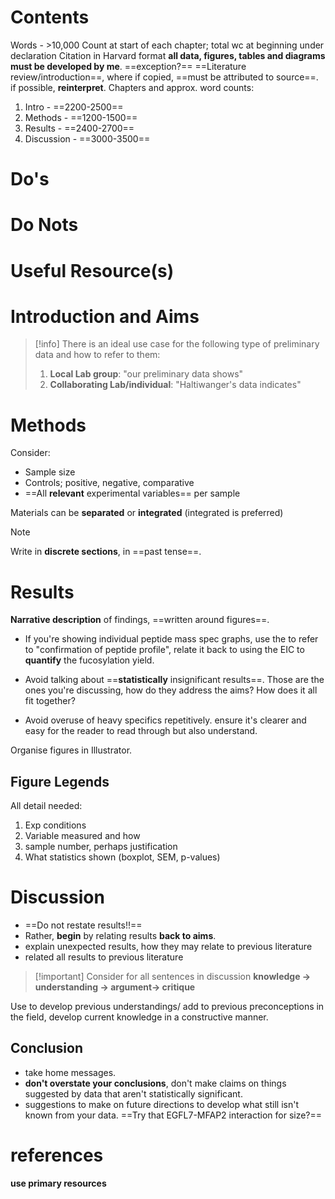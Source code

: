 # Contents

Words - >10,000
Count at start of each chapter; total wc at beginning under declaration
Citation in Harvard format
**all data, figures, tables and diagrams must be developed by me**. ==exception?== ==Literature review/introduction==, where if copied, ==must be attributed to source==. if possible, **reinterpret**.
Chapters and approx. word counts:
1. Intro - ==2200-2500==
2. Methods - ==1200-1500==
3. Results - ==2400-2700==
4. Discussion - ==3000-3500==

# Do's

# Do Nots

# Useful Resource(s)

# Introduction and Aims


> [!info] There is an ideal use case for the following type of preliminary data and how to refer to them:
> 1. **Local Lab group**: "our preliminary data shows"
> 2. **Collaborating Lab/individual**: "Haltiwanger's data indicates"

# Methods
Consider:
- Sample size
- Controls; positive, negative, comparative
- ==All **relevant** experimental variables== per sample

Materials can be **separated** or **integrated** (integrated is preferred)
> [!NOTE] 
> Write in **discrete sections**, in ==past tense==.

# Results

**Narrative description** of findings, ==written around figures==.

- If you're showing individual peptide mass spec graphs, use the to refer to "confirmation of peptide profile", relate it back to using the EIC to **quantify** the fucosylation yield.

- Avoid talking about ==**statistically** insignificant results==. Those are the ones you're discussing, how do they address the aims? How does it all fit together?

- Avoid overuse of heavy specifics repetitively. ensure it's clearer and easy for the reader to read through but also understand.

Organise figures in Illustrator.

## Figure Legends

All detail needed:
1. Exp conditions
2. Variable measured and how
3. sample number, perhaps justification
4. What statistics shown (boxplot, SEM, p-values)

# Discussion

- ==Do  not restate results!!==
- Rather, **begin** by relating results **back to aims**.
- explain unexpected results, how they may relate to previous literature
- related all results to previous literature

> [!important] Consider for all sentences in discussion
> **knowledge -> understanding -> argument-> critique**

Use to develop previous understandings/ add to previous preconceptions in the field, develop current knowledge in a constructive manner.

## Conclusion

- take home messages.
- **don't overstate your conclusions**, don't make claims on things suggested by data that aren't statistically significant.
- suggestions to make on future directions to develop what still isn't known from your data. ==Try that EGFL7-MFAP2 interaction for size?==

# references

**use primary resources**
